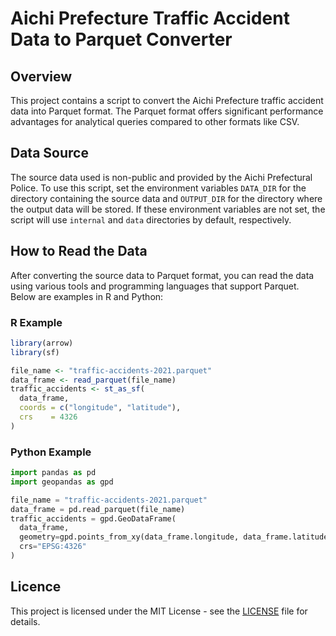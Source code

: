 # Aichi Prefecture Traffic Accident Data to Parquet Converter

## Overview

This project contains a script to convert the Aichi Prefecture traffic accident data into Parquet format. The Parquet format offers significant performance advantages for analytical queries compared to other formats like CSV.

## Data Source

The source data used is non-public and provided by the Aichi Prefectural Police. To use this script, set the environment variables `DATA_DIR` for the directory containing the source data and `OUTPUT_DIR` for the directory where the output data will be stored. If these environment variables are not set, the script will use `internal` and `data` directories by default, respectively.

## How to Read the Data

After converting the source data to Parquet format, you can read the data using various tools and programming languages that support Parquet. Below are examples in R and Python:

### R Example

``` r
library(arrow)
library(sf)

file_name <- "traffic-accidents-2021.parquet"
data_frame <- read_parquet(file_name)
traffic_accidents <- st_as_sf(
  data_frame,
  coords = c("longitude", "latitude"),
  crs    = 4326
)
```

### Python Example

``` python
import pandas as pd
import geopandas as gpd

file_name = "traffic-accidents-2021.parquet"
data_frame = pd.read_parquet(file_name)
traffic_accidents = gpd.GeoDataFrame(
  data_frame,
  geometry=gpd.points_from_xy(data_frame.longitude, data_frame.latitude),
  crs="EPSG:4326"
)
```

## Licence

This project is licensed under the MIT License - see the [LICENSE](LICENSE.md) file for details.
